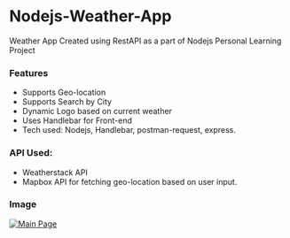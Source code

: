 # Nodejs-Weather-App
Weather App Created using RestAPI as a part of Nodejs Personal Learning Project


### Features

- Supports Geo-location
- Supports Search by City
- Dynamic Logo based on current weather
- Uses Handlebar for Front-end
- Tech used: Nodejs, Handlebar, postman-request, express.

### API Used:
- Weatherstack API
- Mapbox API for fetching geo-location based on user input.

### Image

[![Main Page](https://i.ibb.co/Gc157Sm/weatherapp.png "Main Page")](https://i.ibb.co/Gc157Sm/weatherapp.png "Main Page")



